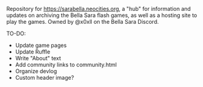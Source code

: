 Repository for https://sarabella.neocities.org, a "hub" for information and updates on archiving the Bella Sara flash games, as well as a hosting site to play the games. Owned by @x0xll on the Bella Sara Discord.

TO-DO:
- Update game pages
- Update Ruffle
- Write "About" text
- Add community links to community.html
- Organize devlog
- Custom header image?